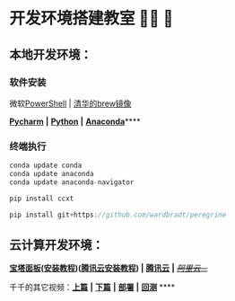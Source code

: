 # 开发环境搭建教室 👨‍🏫 🚩

## 本地开发环境：

### 软件安装 

微软[PowerShell](https://docs.microsoft.com/zh-cn/powershell/)  \|  [清华的brew镜像](https://mirrors.tuna.tsinghua.edu.cn/help/homebrew/)

[**Pycharm**](https://www.jetbrains.com/pycharm/download/#section=mac)  **\|**  [**Python**](https://www.python.org/downloads/)  **\|**  [**Anaconda**](https://www.anaconda.com/products/individual#Downloads)\*\*\*\*

### **终端执行**

```c
conda update conda
conda update anaconda
conda update anaconda-navigator
```

```c
pip install ccxt
```

```c
pip install git+https://github.com/wardbradt/peregrine
```

## 云计算开发环境：

[**宝塔面板**](https://www.bt.cn/)**\(**[**安装教程**](https://www.bt.cn/bbs/thread-19376-1-1.html)**\)\(**[**腾讯云安装教程**](https://cloud.tencent.com/document/product/213/45550)**\)  \|**  [**腾讯云**](https://cloud.tencent.com/)  **\|**  [~~_阿里云_~~](https://www.aliyun.com/)~~\_\_~~

千千的其它视频：[**上篇**](https://mp.weixin.qq.com/s/lVqcoBvtmyLaohz7DLtIoA)  **\|**  [**下篇**](https://mp.weixin.qq.com/s/6qL4redQ3lFiNvZOowpBaA)  **\|**  [**部署**](https://mp.weixin.qq.com/s/6bKVOqcYppqta3zRdMtvWA)  **\|**  [**回测**](https://mp.weixin.qq.com/s/Ju4XFDHTq7wk2wokArmKGw) ****

